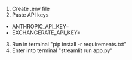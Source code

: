 1. Create .env file
2. Paste API keys
- ANTHROPIC_API_KEY=
- EXCHANGERATE_API_KEY=
3. Run in terminal "pip install -r requirements.txt"
4. Enter into terminal "streamlit run app.py"
